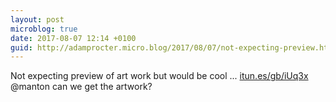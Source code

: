 ```yaml
---
layout: post
microblog: true
date: 2017-08-07 12:14 +0100
guid: http://adamprocter.micro.blog/2017/08/07/not-expecting-preview.html
---
```

Not expecting preview of art work but would be cool ... [itun.es/gb/iUq3x](https://itun.es/gb/iUq3x?i=400362415) @manton can we get the artwork?
